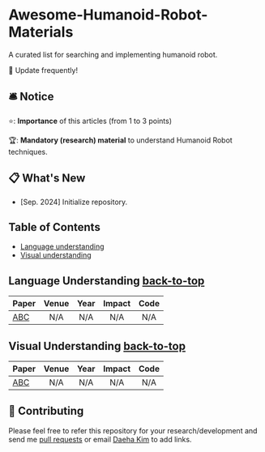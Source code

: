 # Awesome-Humanoid-Robot-Materials

A curated list for searching and implementing humanoid robot.

👀 Update frequently!


## 🛎 Notice
⭐️: __Importance__ of this articles (from 1 to 3 points)

🏆: __Mandatory (research) material__ to understand Humanoid Robot techniques.


## 📋 What's New
- [Sep. 2024] Initialize repository.


## Table of Contents
- [Language understanding](#language-understanding) <a id="language-understanding"></a>
- [Visual understanding](#visual-understanding) <a id="visual-understanding"></a>


## Language Understanding <a id="language-understanding"></a> [back-to-top](#language-understandingn)

| Paper | Venue | Year | Impact | Code |
| :---  | :---: | :---:| :---:  | :---:|
| [ABC]() | N/A | N/A | N/A | N/A |



## Visual Understanding <a id="visual-understanding"></a> [back-to-top](#visual-understandingn)

| Paper | Venue | Year | Impact | Code |
| :---  | :---: | :---:| :---:  | :---:|
| [ABC]() | N/A | N/A | N/A | N/A |



## 👥 Contributing
Please feel free to refer this repository for your research/development and send me [pull requests](https://github.com/FER-Universe/Awesome-Humanoid-Robot-Materials/pulls) or email [Daeha Kim](kdhht5022@gmail.com) to add links.
